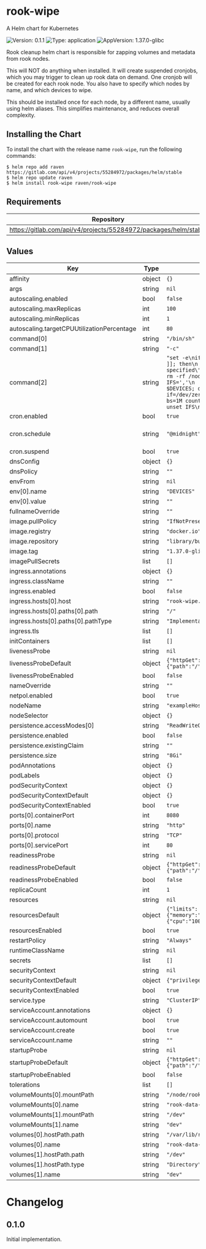 # rook-wipe

A Helm chart for Kubernetes

![Version: 0.1.1](https://img.shields.io/badge/Version-0.1.1-informational?style=flat-square) ![Type: application](https://img.shields.io/badge/Type-application-informational?style=flat-square) ![AppVersion: 1.37.0-glibc](https://img.shields.io/badge/AppVersion-1.37.0--glibc-informational?style=flat-square)

Rook cleanup helm chart is responsible for zapping volumes and metadata from rook nodes.

This will NOT do anything when installed. It will create suspended cronjobs, which you may trigger to clean up rook data on demand.
One cronjob will be created for each rook node. You also have to specify which nodes by name, and which devices to wipe.

This should be installed once for each node, by a different name, usually using helm aliases. This simplifies maintenance, and reduces overall complexity.

## Installing the Chart

To install the chart with the release name `rook-wipe`, run the following commands:

```console
$ helm repo add raven https://gitlab.com/api/v4/projects/55284972/packages/helm/stable
$ helm repo update raven
$ helm install rook-wipe raven/rook-wipe
```

## Requirements

| Repository | Name | Version |
|------------|------|---------|
| https://gitlab.com/api/v4/projects/55284972/packages/helm/stable | corvid | 0.11.0 |

## Values

| Key | Type | Default | Description |
|-----|------|---------|-------------|
| affinity | object | `{}` |  |
| args | string | `nil` |  |
| autoscaling.enabled | bool | `false` |  |
| autoscaling.maxReplicas | int | `100` |  |
| autoscaling.minReplicas | int | `1` |  |
| autoscaling.targetCPUUtilizationPercentage | int | `80` |  |
| command[0] | string | `"/bin/sh"` |  |
| command[1] | string | `"-c"` |  |
| command[2] | string | `"set -e\nif [[ -z \"$DEVICES\" ]]; then\n  echo \"No devices specified\"\n  exit 1\nelse\n  rm -rf /node/rook-data/*\n  IFS=','\n  for device in $DEVICES; do\n    dd if=/dev/zero of=${device} bs=1M count=100 oflag=direct\n  unset IFS\n  done\nfi\n"` |  |
| cron.enabled | bool | `true` | enable or disable cronjob |
| cron.schedule | string | `"@midnight"` | schedule for cronjob using Cron syntax https://kubernetes.io/docs/concepts/workloads/controllers/cron-jobs/#schedule-syntax |
| cron.suspend | bool | `true` | cronjob will not trigger on schedule but can be manually triggered |
| dnsConfig | object | `{}` |  |
| dnsPolicy | string | `""` |  |
| envFrom | string | `nil` |  |
| env[0].name | string | `"DEVICES"` |  |
| env[0].value | string | `""` |  |
| fullnameOverride | string | `""` |  |
| image.pullPolicy | string | `"IfNotPresent"` |  |
| image.registry | string | `"docker.io"` |  |
| image.repository | string | `"library/busybox"` |  |
| image.tag | string | `"1.37.0-glibc"` |  |
| imagePullSecrets | list | `[]` |  |
| ingress.annotations | object | `{}` |  |
| ingress.className | string | `""` |  |
| ingress.enabled | bool | `false` |  |
| ingress.hosts[0].host | string | `"rook-wipe.org.example"` |  |
| ingress.hosts[0].paths[0].path | string | `"/"` |  |
| ingress.hosts[0].paths[0].pathType | string | `"ImplementationSpecific"` |  |
| ingress.tls | list | `[]` |  |
| initContainers | list | `[]` |  |
| livenessProbe | string | `nil` | raw liveness probe overrides for user |
| livenessProbeDefault | object | `{"httpGet":{"path":"/","port":"http"}}` | default liveness probe if not specified by user |
| livenessProbeEnabled | bool | `false` | enable or disable liveness probe entirely |
| nameOverride | string | `""` |  |
| netpol.enabled | bool | `true` |  |
| nodeName | string | `"exampleHostName"` |  |
| nodeSelector | object | `{}` |  |
| persistence.accessModes[0] | string | `"ReadWriteOnce"` |  |
| persistence.enabled | bool | `false` |  |
| persistence.existingClaim | string | `""` |  |
| persistence.size | string | `"8Gi"` |  |
| podAnnotations | object | `{}` |  |
| podLabels | object | `{}` |  |
| podSecurityContext | object | `{}` | podSecurityContext for consumer overrides |
| podSecurityContextDefault | object | `{}` | default podSecurityContext if none specified |
| podSecurityContextEnabled | bool | `true` | enable or disable podSecurityContext entirely |
| ports[0].containerPort | int | `8080` |  |
| ports[0].name | string | `"http"` |  |
| ports[0].protocol | string | `"TCP"` |  |
| ports[0].servicePort | int | `80` |  |
| readinessProbe | string | `nil` | raw readiness probe overrides for user |
| readinessProbeDefault | object | `{"httpGet":{"path":"/","port":"http"}}` | default readiness probe if not specified by user |
| readinessProbeEnabled | bool | `false` | enable or disable readiness probe entirely |
| replicaCount | int | `1` |  |
| resources | string | `nil` | raw resources block overrides for user |
| resourcesDefault | object | `{"limits":{"memory":"200Mi"},"requests":{"cpu":"1000m"}}` | default resources if not specified by user |
| resourcesEnabled | bool | `true` | enable or disable resources entirely |
| restartPolicy | string | `"Always"` |  |
| runtimeClassName | string | `nil` |  |
| secrets | list | `[]` |  |
| securityContext | string | `nil` | securityContext for consumer overrides |
| securityContextDefault | object | `{"privileged":true}` | default securityContext if none specified |
| securityContextEnabled | bool | `true` | enable or disable securityContext entirely |
| service.type | string | `"ClusterIP"` |  |
| serviceAccount.annotations | object | `{}` |  |
| serviceAccount.automount | bool | `true` |  |
| serviceAccount.create | bool | `true` |  |
| serviceAccount.name | string | `""` |  |
| startupProbe | string | `nil` | raw startup probe overrides for user |
| startupProbeDefault | object | `{"httpGet":{"path":"/","port":"http"}}` | default startup probe if not specified by user |
| startupProbeEnabled | bool | `false` | enable or disable startup probe entirely |
| tolerations | list | `[]` |  |
| volumeMounts[0].mountPath | string | `"/node/rook-data"` |  |
| volumeMounts[0].name | string | `"rook-data-dir"` |  |
| volumeMounts[1].mountPath | string | `"/dev"` |  |
| volumeMounts[1].name | string | `"dev"` |  |
| volumes[0].hostPath.path | string | `"/var/lib/rook"` |  |
| volumes[0].name | string | `"rook-data-dir"` |  |
| volumes[1].hostPath.path | string | `"/dev"` |  |
| volumes[1].hostPath.type | string | `"Directory"` |  |
| volumes[1].name | string | `"dev"` |  |

# Changelog

## 0.1.0

Initial implementation.

